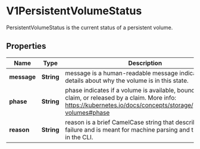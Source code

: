 

# V1PersistentVolumeStatus

PersistentVolumeStatus is the current status of a persistent volume.
## Properties

Name | Type | Description | Notes
------------ | ------------- | ------------- | -------------
**message** | **String** | message is a human-readable message indicating details about why the volume is in this state. |  [optional]
**phase** | **String** | phase indicates if a volume is available, bound to a claim, or released by a claim. More info: https://kubernetes.io/docs/concepts/storage/persistent-volumes#phase   |  [optional]
**reason** | **String** | reason is a brief CamelCase string that describes any failure and is meant for machine parsing and tidy display in the CLI. |  [optional]



